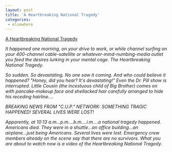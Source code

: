 ```yaml
---
layout: post
title: 'A Heartbreaking National Tragedy'
categories:
 - elsewhere
---
```


<a href="http://www.kuro5hin.org/story/2003/2/3/95729/40505">A Heartbreaking National Tragedy</a>



<em>It happened one morning, on your drive to work, or while channel surfing on your 400-channel cable-satellite or whatever-mind-numbing-media outlet you feed the desires lurking in your mental cage. The Heartbreaking National Tragedy. 



So sudden. So devastating. No one saw it coming. And who could believe it happened? "Honey, did you hear? It's devastating!" Even the Dr. Pill show is interrupted. Little Cousin (the incestuous child of Big Brother) comes on with pancake-makeup face and shellacked hair carefully arranged to hide his receding hairline.... 



BREAKING NEWS FROM "C.U.P." NETWORK: SOMETHING TRAGIC HAPPENED! SEVERAL LIVES WERE LOST! 



Apparently, at 10:13 a.m...p.m....b.m....i.m....a national tragedy happened. Americans died. They were in a shuttle...an office building...an airplane...just being Americans. Several lives were lost. Emergency crew members already on the scene say that there are no survivors. What you are about to watch now is a video of the Heartbreaking National Tragedy.</em>


